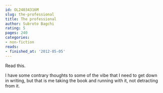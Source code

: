 ```yaml
---
id: OL24034316M
slug: the-professional
title: The professional
author: Subroto Bagchi
rating: 5
pages: 240
categories:
- non-fiction
reads:
- finished_at: '2012-05-05'
---
```

Read this.

I have some contrary thoughts to some of the vibe that I need to get down in writing, but that is me taking the book and running with it, not detracting from it.
